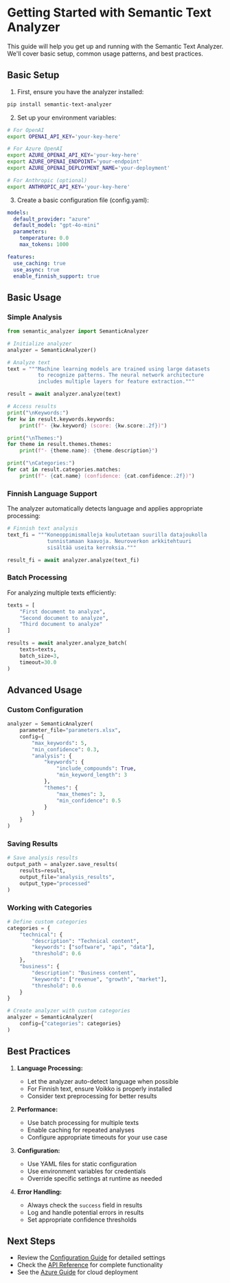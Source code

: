 # Getting Started with Semantic Text Analyzer

This guide will help you get up and running with the Semantic Text Analyzer. We'll cover basic setup, common usage patterns, and best practices.

## Basic Setup

1. First, ensure you have the analyzer installed:
```bash
pip install semantic-text-analyzer
```

2. Set up your environment variables:
```bash
# For OpenAI
export OPENAI_API_KEY='your-key-here'

# For Azure OpenAI
export AZURE_OPENAI_API_KEY='your-key-here'
export AZURE_OPENAI_ENDPOINT='your-endpoint'
export AZURE_OPENAI_DEPLOYMENT_NAME='your-deployment'

# For Anthropic (optional)
export ANTHROPIC_API_KEY='your-key-here'
```

3. Create a basic configuration file (config.yaml):
```yaml
models:
  default_provider: "azure"
  default_model: "gpt-4o-mini"
  parameters:
    temperature: 0.0
    max_tokens: 1000

features:
  use_caching: true
  use_async: true
  enable_finnish_support: true
```

## Basic Usage

### Simple Analysis

```python
from semantic_analyzer import SemanticAnalyzer

# Initialize analyzer
analyzer = SemanticAnalyzer()

# Analyze text
text = """Machine learning models are trained using large datasets 
          to recognize patterns. The neural network architecture 
          includes multiple layers for feature extraction."""

result = await analyzer.analyze(text)

# Access results
print("\nKeywords:")
for kw in result.keywords.keywords:
    print(f"- {kw.keyword} (score: {kw.score:.2f})")

print("\nThemes:")
for theme in result.themes.themes:
    print(f"- {theme.name}: {theme.description}")

print("\nCategories:")
for cat in result.categories.matches:
    print(f"- {cat.name} (confidence: {cat.confidence:.2f})")
```

### Finnish Language Support

The analyzer automatically detects language and applies appropriate processing:

```python
# Finnish text analysis
text_fi = """Koneoppimismalleja koulutetaan suurilla datajoukolla 
             tunnistamaan kaavoja. Neuroverkon arkkitehtuuri 
             sisältää useita kerroksia."""

result_fi = await analyzer.analyze(text_fi)
```

### Batch Processing

For analyzing multiple texts efficiently:

```python
texts = [
    "First document to analyze",
    "Second document to analyze",
    "Third document to analyze"
]

results = await analyzer.analyze_batch(
    texts=texts,
    batch_size=3,
    timeout=30.0
)
```

## Advanced Usage

### Custom Configuration

```python
analyzer = SemanticAnalyzer(
    parameter_file="parameters.xlsx",
    config={
        "max_keywords": 5,
        "min_confidence": 0.3,
        "analysis": {
            "keywords": {
                "include_compounds": True,
                "min_keyword_length": 3
            },
            "themes": {
                "max_themes": 3,
                "min_confidence": 0.5
            }
        }
    }
)
```

### Saving Results

```python
# Save analysis results
output_path = analyzer.save_results(
    results=result,
    output_file="analysis_results",
    output_type="processed"
)
```

### Working with Categories

```python
# Define custom categories
categories = {
    "technical": {
        "description": "Technical content",
        "keywords": ["software", "api", "data"],
        "threshold": 0.6
    },
    "business": {
        "description": "Business content",
        "keywords": ["revenue", "growth", "market"],
        "threshold": 0.6
    }
}

# Create analyzer with custom categories
analyzer = SemanticAnalyzer(
    config={"categories": categories}
)
```

## Best Practices

1. **Language Processing:**
   - Let the analyzer auto-detect language when possible
   - For Finnish text, ensure Voikko is properly installed
   - Consider text preprocessing for better results

2. **Performance:**
   - Use batch processing for multiple texts
   - Enable caching for repeated analyses
   - Configure appropriate timeouts for your use case

3. **Configuration:**
   - Use YAML files for static configuration
   - Use environment variables for credentials
   - Override specific settings at runtime as needed

4. **Error Handling:**
   - Always check the `success` field in results
   - Log and handle potential errors in results
   - Set appropriate confidence thresholds

## Next Steps

- Review the [Configuration Guide](CONFIGURATION_GUIDE.md) for detailed settings
- Check the [API Reference](API_REFERENCE.md) for complete functionality
- See the [Azure Guide](AZURE_GUIDE.md) for cloud deployment
